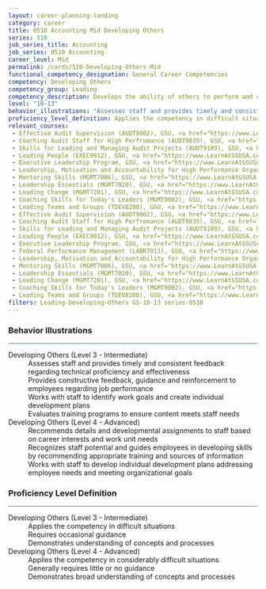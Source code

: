 ```yaml
---
layout: career-planning-landing
category: career
title: 0510 Accounting Mid Developing Others
series: 510
job_series_title: Accounting
job_series: 0510 Accounting
career_level: Mid
permalink: /cards/510-Developing-Others-Mid
functional_competency_designation: General Career Competencies
competency: Developing Others
competency_group: Leading
competency_description: Develops the ability of others to perform and contribute to the organization by providing ongoing feedback and by providing opportunities to learn through formal and informal methods.
level: "10-13"
behavior_illustrations: "Assesses staff and provides timely and consistent feedback regarding technical proficiency and effectiveness ? Provides constructive feedback, guidance and reinforcement to employees regarding job performance ? Works with staff to identify work goals and create individual development plans ? Evaluates training programs to ensure content meets staff needs ? Recommends details and developmental assignments to staff based on career interests and work unit needs ? Recognizes staff potential and guides employees in developing skills by recommending appropriate training and sources of information ? Works with staff to develop individual development plans addressing employee needs and meeting organizational goals"
proficiency_level_definition: Applies the competency in difficult situations ? Requires occasional guidance ? Demonstrates understanding of concepts and processes ? Applies the competency in considerably difficult situations ? Generally requires little or no guidance ? Demonstrates broad understanding of concepts and processes
relevant_courses: 
 - Effective Audit Supervision (AUDT9002), GSU, <a href="https://www.LearnAtGSUSA.com/AUDT9003">https://www.LearnAtGSUSA.com/AUDT9003</a>
 - Coaching Audit Staff for High Perfromance (AUDT9035), GSU, <a href="https://www.LearnAtGSUSA.com/AUDT9036">https://www.LearnAtGSUSA.com/AUDT9036</a>
 - Skills for Leading and Managing Audit Projects (AUDT9109), GSU, <a href="https://www.LearnAtGSUSA.com/AUDT9110">https://www.LearnAtGSUSA.com/AUDT9110</a>
 - Leading People (EXEC9912), GSU, <a href="https://www.LearnAtGSUSA.com/EXEC9913">https://www.LearnAtGSUSA.com/EXEC9913</a>
 - Executive Leadership Program, GSU, <a href="https://www.LearnAtGSUSA.com/ExecutiveLeadershipProgram">https://www.LearnAtGSUSA.com/ExecutiveLeadershipProgram</a>
 - Leadership, Motivation and Accountability for High Performance Organizations (LEAD9020), GSU, <a href="https://www.LearnAtGSUSA.com/LEAD9025">https://www.LearnAtGSUSA.com/LEAD9025</a>
 - Mentoring Skills (MGMT7006), GSU, <a href="https://www.LearnAtGSUSA.com/MGMT7007">https://www.LearnAtGSUSA.com/MGMT7007</a>
 - Leadership Essentials (MGMT7020), GSU, <a href="https://www.LearnAtGSUSA.com/MGMT7025">https://www.LearnAtGSUSA.com/MGMT7025</a>
 - Leading Change (MGMT7201), GSU, <a href="https://www.LearnAtGSUSA.com/MGMT7202">https://www.LearnAtGSUSA.com/MGMT7202</a>
 - Coaching Skills for Today's Leaders (MGMT9002), GSU, <a href="https://www.LearnAtGSUSA.com/MGMT9007">https://www.LearnAtGSUSA.com/MGMT9007</a>
 - Leading Teams and Groups (TDEV8200), GSU, <a href="https://www.LearnAtGSUSA.com/TDEV8205">https://www.LearnAtGSUSA.com/TDEV8205</a>
 - Effective Audit Supervision (AUDT9002), GSU, <a href="https://www.LearnAtGSUSA.com/AUDT9007">https://www.LearnAtGSUSA.com/AUDT9007</a>
 - Coaching Audit Staff for High Perfromance (AUDT9035), GSU, <a href="https://www.LearnAtGSUSA.com/AUDT9040">https://www.LearnAtGSUSA.com/AUDT9040</a>
 - Skills for Leading and Managing Audit Projects (AUDT9109), GSU, <a href="https://www.LearnAtGSUSA.com/AUDT9114">https://www.LearnAtGSUSA.com/AUDT9114</a>
 - Leading People (EXEC9912), GSU, <a href="https://www.LearnAtGSUSA.com/EXEC9917">https://www.LearnAtGSUSA.com/EXEC9917</a>
 - Executive Leadership Program, GSU, <a href="https://www.LearnAtGSUSA.com/ExecutiveLeadershipProgram">https://www.LearnAtGSUSA.com/ExecutiveLeadershipProgram</a>
 - Federal Performance Management (LABR7013), GSU, <a href="https://www.LearnAtGSUSA.com/LABR7014">https://www.LearnAtGSUSA.com/LABR7014</a>
 - Leadership, Motivation and Accountability for High Performance Organizations (LEAD9020), GSU, <a href="https://www.LearnAtGSUSA.com/LEAD9029">https://www.LearnAtGSUSA.com/LEAD9029</a>
 - Mentoring Skills (MGMT7006), GSU, <a href="https://www.LearnAtGSUSA.com/MGMT7011">https://www.LearnAtGSUSA.com/MGMT7011</a>
 - Leadership Essentials (MGMT7020), GSU, <a href="https://www.LearnAtGSUSA.com/MGMT7029">https://www.LearnAtGSUSA.com/MGMT7029</a>
 - Leading Change (MGMT7201), GSU, <a href="https://www.LearnAtGSUSA.com/MGMT7206">https://www.LearnAtGSUSA.com/MGMT7206</a>
 - Coaching Skills for Today's Leaders (MGMT9002), GSU, <a href="https://www.LearnAtGSUSA.com/MGMT9011">https://www.LearnAtGSUSA.com/MGMT9011</a>
 - Leading Teams and Groups (TDEV8200), GSU, <a href="https://www.LearnAtGSUSA.com/TDEV8209">https://www.LearnAtGSUSA.com/TDEV8209</a>
filters: Leading-Developing-Others GS-10-13 series-0510
---
```


<div class="desktop:grid-col-6 margin-y-3">
  <div class="border-top-2 bg-white padding-3 shadow-5 height-full members-hover border-1px button-border border-top-blue radius-lg card-text-color">
    <h3>Behavior Illustrations</h3>
    <hr style="background-color: #1b74e0 !important;"/>
    <dl class="text-base card-content-color"><dt>Developing Others (Level 3 - Intermediate)</dt><dd>Assesses staff and provides timely and consistent feedback regarding technical proficiency and effectiveness </dd><dd> Provides constructive feedback, guidance and reinforcement to employees regarding job performance </dd><dd> Works with staff to identify work goals and create individual development plans </dd><dd> Evaluates training programs to ensure content meets staff needs</dd><dt>Developing Others (Level 4 - Advanced)</dt><dd>Recommends details and developmental assignments to staff based on career interests and work unit needs </dd><dd> Recognizes staff potential and guides employees in developing skills by recommending appropriate training and sources of information </dd><dd> Works with staff to develop individual development plans addressing employee needs and meeting organizational goals</dd></dl>
  </div>
</div>
<div class="desktop:grid-col-6 margin-y-3">
  <div class="border-top-2 bg-white padding-3 shadow-5 height-full members-hover border-1px button-border border-top-blue radius-lg card-text-color">
    <h3>Proficiency Level Definition</h3>
     <hr style="background-color: #1b74e0 !important;"/>
    <dl class="text-base card-content-color"><dt>Developing Others (Level 3 - Intermediate)</dt><dd>Applies the competency in difficult situations </dd><dd> Requires occasional guidance </dd><dd> Demonstrates understanding of concepts and processes</dd><dt>Developing Others (Level 4 - Advanced)</dt><dd>Applies the competency in considerably difficult situations </dd><dd> Generally requires little or no guidance </dd><dd> Demonstrates broad understanding of concepts and processes</dd></dl>
  </div>
</div>